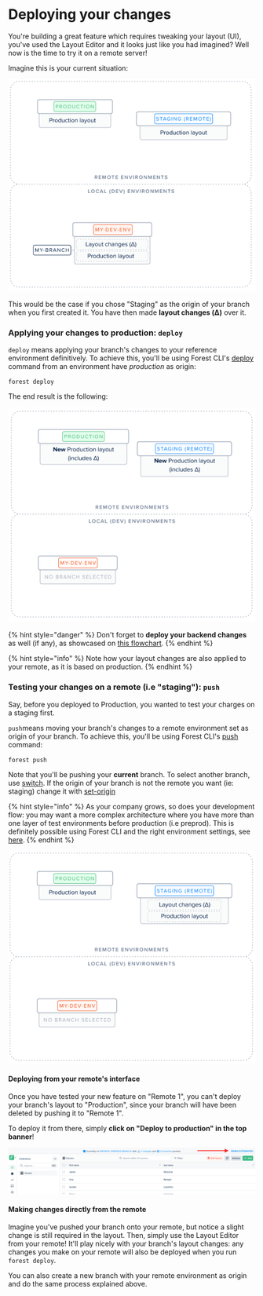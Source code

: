 # Deploying your changes

You're building a great feature which requires tweaking your layout (UI), you've used the Layout Editor and it looks just like you had imagined? Well now is the time to try it on a remote server!

Imagine this is your current situation:

![](../assets/dev-workflow-current-situation.png)

This would be the case if you chose "Staging" as the origin of your branch when you first created it. You have then made **layout changes (Δ)** over it.

### Applying your changes to production: `deploy`

`deploy` means applying your branch's changes to your reference environment definitively. To achieve this, you'll be using Forest CLI's [deploy](forest-cli-commands/deploy.md) command from an environment have _production_ as origin:

```
forest deploy
```

The end result is the following:

![](../assets/dev-workflow-end-situation.png)

{% hint style="danger" %}
Don't forget to **deploy your backend changes** as well (if any), as showcased on [this flowchart](./#development-workflow).
{% endhint %}

{% hint style="info" %}
Note how your layout changes are also applied to your remote, as it is based on production.
{% endhint %}

### Testing your changes on a remote (i.e "staging"): `push`

Say, before you deployed to Production, you wanted to test your charges on a staging first.

`push`means moving your branch's changes to a remote environment set as origin of your branch. To achieve this, you'll be using Forest CLI's [push](forest-cli-commands/push.md) command:

```
forest push
```

Note that you'll be pushing your **current** branch. To select another branch, use [switch](forest-cli-commands/switch.md).
If the origin of your branch is not the remote you want (ie: staging) change it with [set-origin](forest-cli-commands/set-origin.md)

{% hint style="info" %}
As your company grows, so does your development flow: you may want a more complex architecture where you have more than one layer of test environments before production (i.e preprod). This is definitely possible using Forest CLI and the right environment settings, see [here](../environments.md#change-environment-origin).
{% endhint %}

![](../assets/dev-workflow-push.png)

#### Deploying from your remote's interface

Once you have tested your new feature on "Remote 1", you can't deploy your branch's layout to "Production", since your branch will have been deleted by pushing it to "Remote 1".

To deploy it from there, simply **click on "Deploy to production" in the top banner**!

![](../assets/dev-workflow-deploy-remote.png)

#### Making changes directly from the remote

Imagine you've pushed your branch onto your remote, but notice a slight change is still required in the layout. Then, simply use the Layout Editor from your remote! It'll play nicely with your branch's layout changes: any changes you make on your remote will also be deployed when you run `forest deploy`.

You can also create a new branch with your remote environment as origin and do the same process explained above.
